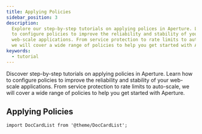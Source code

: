 ```yaml
---
title: Applying Policies
sidebar_position: 3
description:
  Explore our step-by-step tutorials on applying polices in Aperture. Learn how
  to configure policies to improve the reliability and stability of your
  web-scale applications. From service protection to rate limits to auto-scale,
  we will cover a wide range of policies to help you get started with Aperture.
keywords:
  - tutorial
---
```


Discover step-by-step tutorials on applying policies in Aperture. Learn how to
configure policies to improve the reliability and stability of your web-scale
applications. From service protection to rate limits to auto-scale, we will
cover a wide range of policies to help you get started with Aperture.

## Applying Policies

```mdx-code-block
import DocCardList from '@theme/DocCardList';
```

<DocCardList />
